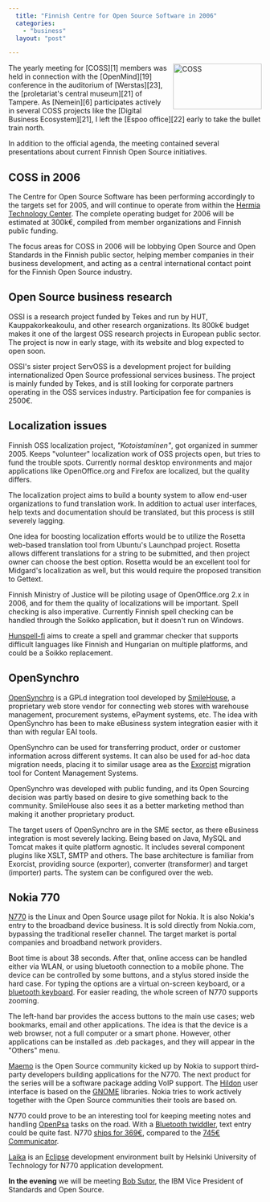 ```yaml
---
  title: "Finnish Centre for Open Source Software in 2006"
  categories: 
    - "business"
  layout: "post"

---
```

<img src="https://s3.eu-central-1.amazonaws.com/bergie-iki-fi/coss-logo.gif" border="0" height="91" width="176" alt="COSS" style="margin-left: 10px;" title="Centre for Open Source Software" align="right" />
The yearly meeting for [COSS][1] members was held in connection with the [OpenMind][19] conference in the auditorium of [Werstas][23], the [proletariat's central museum][21] of Tampere. As [Nemein][6] participates actively in several COSS projects like the [Digital Business Ecosystem][21], I left the [Espoo office][22] early to take the bullet train north.

In addition to the official agenda, the meeting contained several presentations about current Finnish Open Source initiatives.

## COSS in 2006

The Centre for Open Source Software has been performing accordingly to the targets set for 2005, and will continue to operate from within the [Hermia Technology Center][5]. The complete operating budget for 2006 will be estimated at 300k&euro;, compiled from member organizations and Finnish public funding.

The focus areas for COSS in 2006 will be lobbying Open Source and Open Standards in the Finnish public sector, helping member companies in their business development, and acting as a central international contact point for the Finnish Open Source industry.

## Open Source business research

OSSI is a research project funded by Tekes and run by HUT, Kauppakorkeakoulu, and other research organizations. Its 800k&euro; budget makes it one of the largest OSS research projects in European public sector. The project is now in early stage, with its website and blog expected to open soon.

OSSI's sister project ServOSS is a development project for building internationalized Open Source professional services business. The project is mainly funded by Tekes, and is still looking for corporate partners operating in the OSS services industry. Participation fee for companies is 2500&euro;.

## Localization issues

Finnish OSS localization project, _"Kotoistaminen"_, got organized in summer 2005. Keeps "volunteer" localization work of OSS projects open, but tries to fund the trouble spots. Currently normal desktop environments and major applications like OpenOffice.org and Firefox are localized, but the quality differs. 

The localization project aims to build a bounty system to allow end-user organizations to fund translation work. In addition to actual user interfaces, help texts and documentation should be translated, but this process is still severely lagging.

One idea for boosting localization efforts would be to utilize the Rosetta web-based translation tool from Ubuntu's Launchpad project. Rosetta allows different translations for a string to be submitted, and then project owner can choose the best option. Rosetta would be an excellent tool for Midgard's localization as well, but this would require the proposed transition to Gettext.

Finnish Ministry of Justice will be piloting usage of OpenOffice.org 2.x in 2006, and for them the quality of localizations will be important. Spell checking is also imperative. Currently Finnish spell checking can be handled through the Soikko application, but it doesn't run on Windows.

[Hunspell-fi][2] aims to create a spell and grammar checker that supports difficult languages like Finnish and Hungarian on multiple platforms, and could be a Soikko replacement.

## OpenSynchro

[OpenSynchro][4] is a GPLd integration tool developed by [SmileHouse][3], a proprietary web store vendor  for connecting web stores with warehouse management, procurement systems, ePayment systems, etc. The idea with OpenSynchro has been to make eBusiness system integration easier with it than with regular EAI tools.

OpenSynchro can be used for transferring product, order or customer information across different systems. It can also be used for ad-hoc data migration needs, placing it to similar usage area as the [Exorcist][14] migration tool for Content Management Systems.

OpenSynchro was developed with public funding, and its Open Sourcing decision was partly based on desire to give something back to the community. SmileHouse also sees it as a better marketing method than making it another proprietary product.

The target users of OpenSynchro are in the SME sector, as there eBusiness integration is most severely lacking. Being based on Java, MySQL and Tomcat makes it quite platform agnostic. It includes several component plugins like XSLT, SMTP and others. The base architecture is familiar from Exorcist, providing source (exporter), converter (transformer) and target (importer) parts. The system can be configured over the web.

## Nokia 770

[N770][12] is the Linux and Open Source usage pilot for Nokia. It is also Nokia's entry to the broadband device business. It is sold directly from Nokia.com, bypassing the traditional reseller channel. The target market is portal companies and broadband network providers.

Boot time is about 38 seconds. After that, online access can be handled either via WLAN, or using bluetooth connection to a mobile phone. The device can be controlled by some buttons, and a stylus stored inside the hard case. For typing the options are a virtual on-screen keyboard, or a [bluetooth keyboard][7]. For easier reading, the whole screen of N770 supports zooming.

The left-hand bar provides the access buttons to the main use cases; web bookmarks, email and other applications. The idea is that the device is a web browser, not a full computer or a smart phone. However, other applications can be installed as .deb packages, and they will appear in the "Others" menu. 

[Maemo][13] is the Open Source community kicked up by Nokia to support third-party developers building applications for the N770. The next product for the series will be a software package adding VoIP support. The [Hildon][16] user interface is based on the [GNOME][17] libraries. Nokia tries to work actively together with the Open Source communities their tools are based on.

N770 could prove to be an interesting tool for keeping meeting notes and handling [OpenPsa][18] tasks on the road. With a [Bluetooth twiddler][8], text entry could be quite fast. N770 [ships for 369&euro;][10], compared to the [745&euro; Communicator][11].

[Laika][15] is an [Eclipse][24] development environment built by Helsinki University of Technology for N770 application development.

__In the evening__ we will be meeting [Bob Sutor][9], the IBM Vice President of Standards and Open Source.

[1]: http://www.coss.fi/
[2]: http://www.hunspell-fi.org/
[3]: http://www.smilehouse.fi/
[4]: http://www.opensynchro.org/
[5]: http://www.hermia.fi/
[6]: http://www.nemein.com/
[7]: http://europe.nokia.com/nokia/0,,58982,00.html
[8]: http://bender.c0rtex.com/~will/projects/bttwid/
[9]: http://www-128.ibm.com/developerworks/blogs/dw_blog.jspa?blog=384
[10]: http://direct.nokia.com/Product.aspx?model=770
[11]: http://europe.nokia.com/nokia/0,1522,,00.html?orig=/9500
[12]: http://europe.nokia.com/nokia/0,1522,,00.html?orig=/770
[13]: http://www.maemo.org/
[14]: http://sourceforge.net/projects/exorcist
[15]: http://www.cs.tut.fi/~laika/
[16]: http://www.maemo.org/community/hildon_ui.html
[17]: http://www.gnome.org/
[18]: http://www.openpsa.org/
[19]: http://www.coss.fi/openmind/
[20]: http://www.tkm.fi/
[21]: http://www.digitalecosystem.org/
[22]: http://beta.plazes.com/plaze/8703e6abbdf27e13fd548fc1c8c79275/
[23]: http://beta.plazes.com/plaze/b7db83469d7623ef8f2131581d8a5d56/
[24]: http://www.eclipse.org/
